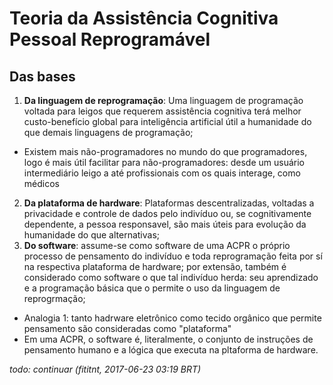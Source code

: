 # Teoria da Assistência Cognitiva Pessoal Reprogramável

## Das bases

1. **Da linguagem de reprogramação**: Uma linguagem de programação voltada para
leigos que requerem assistência cognitiva terá melhor custo-benefício global
para inteligência artificial útil a humanidade do que demais linguagens de
programação;
  - Existem mais não-programadores no mundo do que programadores, logo é mais
    útil facilitar para não-programadores: desde um usuário intermediário
    leigo a até profissionais com os quais interage, como médicos
2. **Da plataforma de hardware**: Plataformas descentralizadas, voltadas a
privacidade e controle de dados pelo indivíduo ou, se cognitivamente dependente,
a pessoa responsavel, são mais úteis para evolução da humanidade do que
alternativas;
3. **Do software**: assume-se como software de uma ACPR o próprio processo
de pensamento do indivíduo e toda reprogramação feita por sí na respectiva
plataforma de hardware; por extensão, também é considerado como software o que
tal indivíduo herda: seu aprendizado e a programação básica que o permite o uso
da linguagem de reprogrmação;
  - Analogia 1: tanto hadrware eletrônico como tecido orgânico que permite
  pensamento são consideradas como "plataforma"
  - Em uma ACPR, o software é, literalmente, o conjunto de instruções de
    pensamento humano e a lógica que executa na pltaforma de hardware.

_todo: continuar (fititnt, 2017-06-23 03:19 BRT)_
